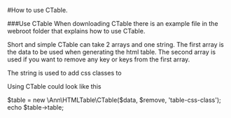 #How to use CTable.

###Use CTable
When downloading CTable there is an example file in the webroot folder that explains how to use CTable.

Short and simple CTable can take 2 arrays and one string.
The first array is the data to be used when generating the html table.
The second array is used if you want to remove any key or keys from the first array.

The string is used to add css classes to <table>

Using CTable could look like this

$table = new \Ann\HTMLTable\CTable($data, $remove, 'table-css-class');
echo $table->table;





